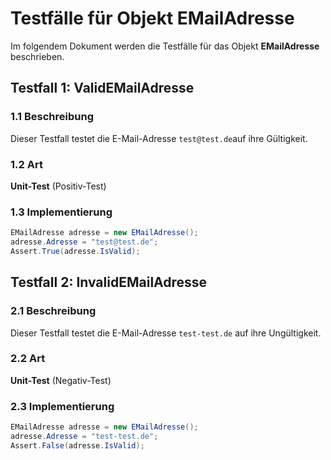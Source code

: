 # Testfälle für Objekt **EMailAdresse**

Im folgendem Dokument werden die Testfälle für das Objekt **EMailAdresse** beschrieben.

## Testfall 1: **ValidEMailAdresse**

### 1.1 Beschreibung

Dieser Testfall testet die E-Mail-Adresse `test@test.de`auf ihre Gültigkeit.

### 1.2 Art

**Unit-Test** (Positiv-Test)

### 1.3 Implementierung

```csharp
EMailAdresse adresse = new EMailAdresse();
adresse.Adresse = "test@test.de";
Assert.True(adresse.IsValid);
```

## Testfall 2: **InvalidEMailAdresse**

### 2.1 Beschreibung

Dieser Testfall testet die E-Mail-Adresse `test-test.de` auf ihre Ungültigkeit.

### 2.2 Art

**Unit-Test** (Negativ-Test)

### 2.3 Implementierung

```csharp
EMailAdresse adresse = new EMailAdresse();
adresse.Adresse = "test-test.de";
Assert.False(adresse.IsValid);
```